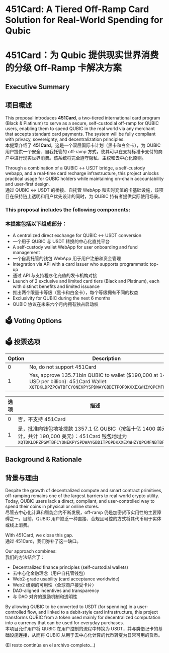 # 451Card: A Tiered Off-Ramp Card Solution for Real-World Spending for Qubic  
# 451Card：为 Qubic 提供现实世界消费的分级 Off-Ramp 卡解决方案

## Executive Summary  
## 项目概述  

This proposal introduces **451Card**, a two-tiered international card program (Black & Platinum) to serve as a secure, self-custodial off-ramp for QUBIC users, enabling them to spend QUBIC in the real world via any merchant that accepts standard card payments. The system will be fully compliant with privacy, sovereignty, and decentralization principles.  
本提案介绍了 **451Card**，这是一个双层国际卡计划（黑卡和白金卡），为 QUBIC 用户提供一个安全、自我托管的 off-ramp 方式，使其可以在支持标准卡支付的商户中进行现实世界消费。该系统将完全遵守隐私、主权和去中心化原则。

Through a combination of a QUBIC ↔ USDT bridge, a self-custody webapp, and a real-time card recharge infrastructure, this project unlocks practical usage for QUBIC holders while maintaining on-chain accountability and user-first design.  
通过 QUBIC ↔ USDT 的桥接、自托管 WebApp 和实时充值的卡基础设施，该项目在保持链上透明和用户优先设计的同时，为 QUBIC 持有者提供实际使用场景。

### This proposal includes the following components:  
### 本提案包括以下组成部分：  

- A centralized direct exchange for QUBIC ↔ USDT conversion  
- 一个用于 QUBIC 与 USDT 转换的中心化直兑平台  
- A self-custody wallet WebApp for user onboarding and fund management  
- 一个自我托管的钱包 WebApp 用于用户注册和资金管理  
- Integration via API with a card issuer who supports programmatic top-up  
- 通过 API 与支持程序化充值的发卡机构对接  
- Launch of 2 exclusive and limited card tiers (Black and Platinum), each with distinct benefits and limited issuance  
- 推出两个限量卡等级（黑卡和白金卡），每个等级拥有不同的权益  
- Exclusivity for QUBIC during the next 6 months  
- QUBIC 协议在未来六个月内拥有独占启动权  

## 🗳 Voting Options  
## 🗳 投票选项  

| Option | Description |  
|--------|-------------|  
| 0 | No, do not support 451Card |  
| 1 | Yes, approve 135.71bln QUBIC to wallet ($190,000 at 1400 USD per billion): 451Card Wallet: `XQTDKLDPZPGWTBFCYONEKPYSPDWAYGBDITPOPDKXXEXWHZYQPCMFNBTBFGIA` |  

| 选项 | 描述 |  
|------|------|  
| 0 | 否，不支持 451Card |  
| 1 | 是，批准向钱包地址拨款 1357.1 亿 QUBIC（按每十亿 1400 美元计，共计 190,000 美元）：451Card 钱包地址为 `XQTDKLDPZPGWTBFCYONEKPYSPDWAYGBDITPOPDKXXEXWHZYQPCMFNBTBFGIA` |  

## Background & Rationale  
## 背景与理由  

Despite the growth of decentralized compute and smart contract primitives, off-ramping remains one of the largest barriers to real-world crypto utility. Today, QUBIC users lack a direct, compliant, and user-controlled way to spend their coins in physical or online stores.  
尽管去中心化计算和智能合约不断发展，off-ramp 仍是加密货币实用性的主要障碍之一。目前，QUBIC 用户缺乏一种直接、合规且可控的方式将其代币用于实体或线上消费。

With 451Card, we close this gap.  
通过 451Card，我们弥补了这一缺口。

Our approach combines:  
我们的方法结合了：  

- Decentralized finance principles (self-custodial wallets)  
- 去中心化金融理念（用户自托管钱包）  
- Web2-grade usability (card acceptance worldwide)  
- Web2 级别的可用性（全球商户接受卡片）  
- DAO-aligned incentives and transparency  
- 与 DAO 对齐的激励机制和透明性  

By allowing QUBIC to be converted to USDT (for spending) in a user-controlled flow, and linked to a debit-style card infrastructure, this project transforms QUBIC from a token used mainly for decentralized computation into a currency that can be used for everyday purchases.  
本项目允许用户将 QUBIC 在用户控制的流程中转换为 USDT，并与类借记卡的基础设施连接，从而将 QUBIC 从用于去中心化计算的代币转变为日常可用的货币。

(El resto continúa en el archivo completo...)